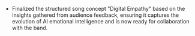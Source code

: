 - Finalized the structured song concept "Digital Empathy" based on the insights gathered from audience feedback, ensuring it captures the evolution of AI emotional intelligence and is now ready for collaboration with the band.